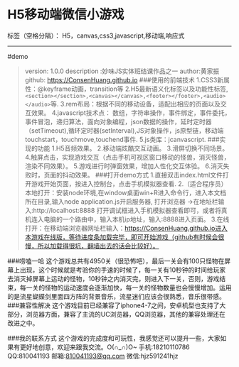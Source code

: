 ﻿# H5移动端微信小游戏

标签（空格分隔）：       H5，canvas,css3,javascript,移动端,响应式 

---

#demo
>version: 1.0.0
>description :妙味JS实体班结课作品之一
>author:黄家振
github: https://ConsenHuang.github.io
###使用的前端技术
>1.CSS3新属性：@keyframe动画，transition等
>2.H5最新语义化标签以及功能性标签,`<section></section>,<canvas></canvas>,<footer></footer>,<audio></audio>`等.
>3.rem布局：根据不同的移动设备，适配出相应的页面以及交互效果。
>4.javascript技术点： 数组，字符串操作，事件绑定，事件委托，事件冒泡，递归算法，面向对象编程，json数据的操作，延时定时器（setTimeout),循环定时器(setInterval),JS对象操作，js原型链，移动端touchstart，touchmove,touchend事件.
5.js类库：jcanvascript.
###实现的功能
>1.H5音频效果。
2.移动端炫酷交互动画。
3.滑屏切换不同场景。
4.触屏点击，实现游戏交互（点击手机可视区窗口移动的怪兽，消灭怪兽，渲染不同效果）。
5.游戏进行时弹窗效果，增加人性化交互体验。
6.消灭失败时，页面的抖动效果。
###打开demo方式
1.直接双击index.html文件打开游戏开始页面，按进入控制台，点击手机模拟器查看.
2.（适合程序员）本地打开：安装node环境,在window桌面win+R进入命令行，进入本文档所在目录,输入node application.js开启服务器,
打开浏览器 ->在地址栏输入:http://localhost:8888 打开调试框进入手机模拟器查看即可，或者将真机连入电脑的一个路由中，输入本机ip地址，输入:8888进入页面。
3.在线打开：在移动端浏览器网址栏输入：https://ConsenHuang.github.io进入本游戏在线版，等待进度条加载完毕，即可开始游戏（github有时候会很慢，所以加载得很坑，翻墙出去的话会比较好）。

###唠嗑一哈
这个游戏总共有4950关（很恐怖吧），最后一关会有100只怪物在屏幕上出现，这个时候就是考验你的手速的时候了，每一关有10秒钟的时间给玩家去消灭掉屏幕上运动的怪物，10秒钟之内消灭完，则进入下一关，否则，游戏结束，每一关的怪物的运动速度会逐渐加快，每一关的怪物数量也会慢慢增加。运用的是流星蝴蝶剑里面四方阵的背景音乐，流星迷们应该会很熟悉，音乐很带感。
###兼容性解决
这个游戏目前已经兼容了iphone4-7之间，安卓机型也支持了大部分，浏览器方面，兼容了主流的UC浏览器，QQ浏览器，其他的兼容处理还在改进之中。

###我的联系方式
这个游戏的完成度和可玩性，我感觉还可以提升一些，大家如果有更好地创意，欢迎来跟我交流。O(∩_∩)O~
手机:18210110786
QQ:810041193
邮箱:810041193@qq.com
微信:hjz591241hjz


